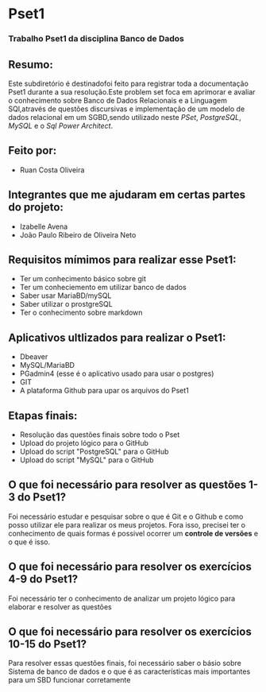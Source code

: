 # Pset1
### Trabalho Pset1 da disciplina  Banco de Dados 

## Resumo:
 Este subdiretório é destinadofoi feito para registrar toda a documentação Pset1 durante a sua resolução.Este problem set foca em aprimorar e avaliar o conhecimento sobre Banco de Dados Relacionais e a Linguagem SQl,através de questões discursivas e implementação de um modelo de dados relacional em um SGBD,sendo utilizado neste _PSet_, _PostgreSQL_, _MySQL_ e o _Sql Power Architect_.
 
## Feito por:
* Ruan Costa Oliveira

## Integrantes que me ajudaram em certas partes do projeto:
* Izabelle Avena
* João Paulo Ribeiro de Oliveira Neto

 ## Requisitos mímimos para realizar esse Pset1:
* Ter um conhecimento básico sobre git
* Ter um conheciemento em utilizar banco de dados
* Saber usar MariaBD/mySQL
* Saber utilizar o prostgreSQL
* Ter o conhecimento sobre markdown

## Aplicativos ultlizados para realizar o Pset1:
* Dbeaver
* MySQL/MariaBD
* PGadmin4 (esse é o aplicativo usado para usar o postgres)
* GIT
* A plataforma Github para upar os arquivos do Pset1

## Etapas finais:
* Resolução das questões finais sobre todo o Pset
* Upload do projeto lógico para o GitHub
* Upload do script "PostgreSQL" para o GitHub
* Upload do script "MySQL" para o GitHub

## O que foi necessário para resolver as questões 1-3 do Pset1?

Foi necessário estudar e pesquisar sobre o que é Git e o Github e como posso utilizar ele para realizar os meus projetos. Fora isso, precisei ter o conhecimento de quais formas é possivel ocorrer um **controle de versões** e o que é isso.

## O que foi necessário para resolver os exercícios 4-9 do Pset1?
Foi necessário ter o conhecimento de analizar um projeto lógico para elaborar e resolver as questões

## O que foi necessário para resolver os exercícios 10-15 do Pset1?
Para resolver essas questões finais, foi necessário saber o básio sobre Sistema de banco de dados e o que é as características mais importantes para um SBD funcionar corretamente
